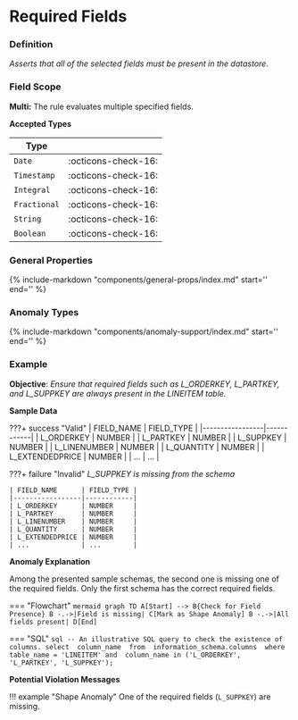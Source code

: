 # Required Fields

### Definition

*Asserts that all of the selected fields must be present in the datastore.*

### Field Scope

**Multi:** The rule evaluates multiple specified fields.

**Accepted Types**

| Type        |                          |
|-------------|--------------------------|
| `Date`      | <div style="text-align:center">:octicons-check-16:</div> |
| `Timestamp` | <div style="text-align:center">:octicons-check-16:</div> |
| `Integral`  | <div style="text-align:center">:octicons-check-16:</div> |
| `Fractional`| <div style="text-align:center">:octicons-check-16:</div> |
| `String`    | <div style="text-align:center">:octicons-check-16:</div> |
| `Boolean`   | <div style="text-align:center">:octicons-check-16:</div> |

### General Properties

{%
    include-markdown "components/general-props/index.md"
    start='<!-- none-props--start -->'
    end='<!-- none-props--end -->' 
%}

### Anomaly Types

{%
    include-markdown "components/anomaly-support/index.md"
    start='<!-- shape-only--start -->'
    end='<!-- shape-only--end -->'
%}

### Example

**Objective**: *Ensure that required fields such as L_ORDERKEY, L_PARTKEY, and L_SUPPKEY are always present in the LINEITEM table.*

**Sample Data**

???+ success "Valid"
    | FIELD_NAME      | FIELD_TYPE |
    |-----------------|------------|
    | L_ORDERKEY      | NUMBER     |
    | L_PARTKEY       | NUMBER     |
    | L_SUPPKEY       | NUMBER     |
    | L_LINENUMBER    | NUMBER     |
    | L_QUANTITY      | NUMBER     |
    | L_EXTENDEDPRICE | NUMBER     |
    | ...             | ...        |

???+ failure "Invalid"
    *L_SUPPKEY is missing from the schema*

    | FIELD_NAME      | FIELD_TYPE |
    |-----------------|------------|
    | L_ORDERKEY      | NUMBER     |
    | L_PARTKEY       | NUMBER     |
    | L_LINENUMBER    | NUMBER     |
    | L_QUANTITY      | NUMBER     |
    | L_EXTENDEDPRICE | NUMBER     |
    | ...             | ...        |

**Anomaly Explanation**

Among the presented sample schemas, the second one is missing one of the required fields. Only the first schema has the correct required fields.

=== "Flowchart"
    ```mermaid
    graph TD
    A[Start] --> B{Check for Field Presence}
    B -.->|Field is missing| C[Mark as Shape Anomaly]
    B -.->|All fields present| D[End]
    ```

=== "SQL"
    ```sql
    -- An illustrative SQL query to check the existence of columns.
    select 
        column_name 
    from 
        information_schema.columns 
    where 
        table_name = 'LINEITEM' and 
        column_name in ('L_ORDERKEY', 'L_PARTKEY', 'L_SUPPKEY');
    ```

**Potential Violation Messages**

!!! example "Shape Anomaly"
    One of the required fields (`L_SUPPKEY`) are missing.
